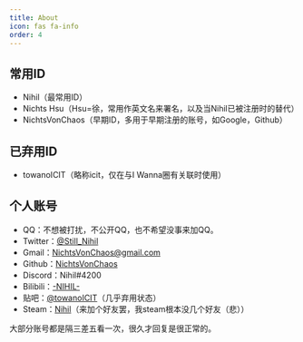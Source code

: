 ```yaml
---
title: About
icon: fas fa-info
order: 4
---
```



## 常用ID

* Nihil（最常用ID）
* Nichts Hsu（Hsu=徐，常用作英文名来署名，以及当Nihil已被注册时的替代）
* NichtsVonChaos（早期ID，多用于早期注册的账号，如Google，Github）

## 已弃用ID

* towanoICIT（略称icit，仅在与I Wanna圈有关联时使用）

## 个人账号

* QQ：不想被打扰，不公开QQ，也不希望没事来加QQ。
* Twitter：[@Still_Nihil](https://twitter.com/Still_Nihil)
* Gmail：<NichtsVonChaos@gmail.com>
* Github：[NichtsVonChaos](https://github.com/NichtsVonChaos)
* Discord：Nihil#4200
* Bilibili：[-NIHIL-](https://space.bilibili.com/6631803)
* 贴吧：[@towanoICIT](https://tieba.baidu.com/home/main?un=towanoICIT)（几乎弃用状态）
* Steam：[Nihil](https://steamcommunity.com/id/NichtsHsu/)（来加个好友罢，我steam根本没几个好友（悲））

大部分账号都是隔三差五看一次，很久才回复是很正常的。
